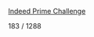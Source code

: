 [Indeed Prime Challenge](https://www.hackerrank.com/contests/indeed-prime-challenge-june-2015/challenges)

183 / 1288